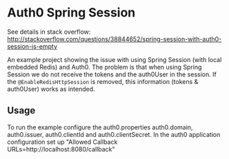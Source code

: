 # Auth0 Spring Session

See details in stack overflow: http://stackoverflow.com/questions/38844652/spring-session-with-auth0-session-is-empty

An example project showing the issue with using Spring Session (with local embedded Redis) and Auth0.
The problem is that when using Spring Session we do not receive the tokens and the auth0User in the session.
If the `@EnableRedisHttpSession` is removed, this information (tokens & auth0User) works as intended.

## Usage

To run the example configure the auth0.properties auth0.domain, auth0.issuer, auth0.clientId and auth0.clientSecret.
In the auth0 application configuration set up "Allowed Callback URLs=http://localhost:8080/callback"